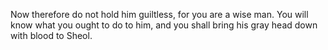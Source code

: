 Now therefore do not hold him guiltless, for you are a wise man. You will know what you ought to do to him, and you shall bring his gray head down with blood to Sheol.
